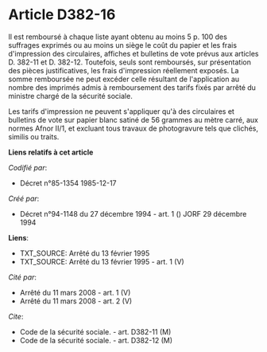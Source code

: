 # Article D382-16

Il est remboursé à chaque liste ayant obtenu au moins 5 p. 100 des suffrages exprimés ou au moins un siège le coût du papier
et les frais d'impression des circulaires, affiches et bulletins de vote prévus aux articles D. 382-11 et D. 382-12.
Toutefois, seuls sont remboursés, sur présentation des pièces justificatives, les frais d'impression réellement exposés. La
somme remboursée ne peut excéder celle résultant de l'application au nombre des imprimés admis à remboursement des tarifs
fixés par arrêté du ministre chargé de la sécurité sociale.

Les tarifs d'impression ne peuvent s'appliquer qu'à des circulaires et bulletins de vote sur papier blanc satiné de 56
grammes au mètre carré, aux normes Afnor II/1, et excluant tous travaux de photogravure tels que clichés, similis ou traits.

**Liens relatifs à cet article**

_Codifié par_:

  - Décret n°85-1354 1985-12-17

_Créé par_:

  - Décret n°94-1148 du 27 décembre 1994 - art. 1 () JORF 29 décembre 1994

**Liens**:

  - TXT_SOURCE: Arrêté du 13 février 1995
  - TXT_SOURCE: Arrêté du 13 février 1995 - art. 1 (V)

_Cité par_:

  - Arrêté du 11 mars 2008 - art. 1 (V)
  - Arrêté du 11 mars 2008 - art. 2 (V)

_Cite_:

  - Code de la sécurité sociale. - art. D382-11 (M)
  - Code de la sécurité sociale. - art. D382-12 (M)
